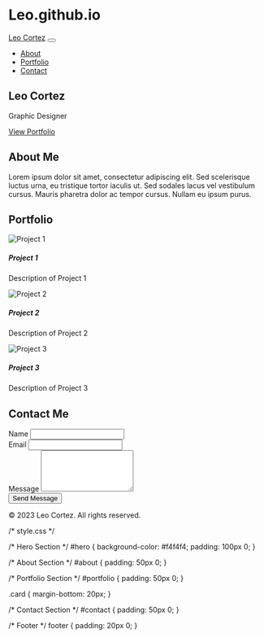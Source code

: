 # Leo.github.io
<!DOCTYPE html>
<html lang="en">

<head>
  <meta charset="UTF-8">
  <meta name="viewport" content="width=device-width, initial-scale=1.0">
  <title>Leo Cortez - Graphic Designer</title>
  <link rel="stylesheet" href="https://stackpath.bootstrapcdn.com/bootstrap/4.5.0/css/bootstrap.min.css">
  <link rel="stylesheet" href="style.css">
</head>

<body>

  <!-- Navigation Bar -->
  <nav class="navbar navbar-expand-lg navbar-dark bg-dark">
    <a class="navbar-brand" href="#">Leo Cortez</a>
    <button class="navbar-toggler" type="button" data-toggle="collapse" data-target="#navbarNav"
      aria-controls="navbarNav" aria-expanded="false" aria-label="Toggle navigation">
      <span class="navbar-toggler-icon"></span>
    </button>
    <div class="collapse navbar-collapse" id="navbarNav">
      <ul class="navbar-nav ml-auto">
        <li class="nav-item">
          <a class="nav-link" href="#about">About</a>
        </li>
        <li class="nav-item">
          <a class="nav-link" href="#portfolio">Portfolio</a>
        </li>
        <li class="nav-item">
          <a class="nav-link" href="#contact">Contact</a>
        </li>
      </ul>
    </div>
  </nav>

  <!-- Hero Section -->
  <section id="hero" class="jumbotron text-center">
    <h1 class="display-4">Leo Cortez</h1>
    <p class="lead">Graphic Designer</p>
    <a href="#portfolio" class="btn btn-primary btn-lg">View Portfolio</a>
  </section>

  <!-- About Section -->
  <section id="about" class="container">
    <h2>About Me</h2>
    <p>Lorem ipsum dolor sit amet, consectetur adipiscing elit. Sed scelerisque luctus urna, eu tristique
      tortor iaculis ut. Sed sodales lacus vel vestibulum cursus. Mauris pharetra dolor ac tempor cursus.
      Nullam eu ipsum purus.</p>
  </section>

  <!-- Portfolio Section -->
  <section id="portfolio" class="container">
    <h2>Portfolio</h2>
    <div class="row">
      <div class="col-md-4">
        <div class="card mb-4">
          <img src="project1.jpg" class="card-img-top" alt="Project 1">
          <div class="card-body">
            <h5 class="card-title">Project 1</h5>
            <p class="card-text">Description of Project 1</p>
          </div>
        </div>
      </div>
      <div class="col-md-4">
        <div class="card mb-4">
          <img src="project2.jpg" class="card-img-top" alt="Project 2">
          <div class="card-body">
            <h5 class="card-title">Project 2</h5>
            <p class="card-text">Description of Project 2</p>
          </div>
        </div>
      </div>
      <div class="col-md-4">
        <div class="card mb-4">
          <img src="project3.jpg" class="card-img-top" alt="Project 3">
<div class="card-body">
            <h5 class="card-title">Project 3</h5>
            <p class="card-text">Description of Project 3</p>
          </div>
        </div>
      </div>
    </div>
  </section>

  <!-- Contact Section -->
  <section id="contact" class="container">
    <h2>Contact Me</h2>
    <form>
      <div class="form-group">
        <label for="name">Name</label>
        <input type="text" class="form-control" id="name" required>
      </div>
      <div class="form-group">
        <label for="email">Email</label>
        <input type="email" class="form-control" id="email" required>
      </div>
      <div class="form-group">
        <label for="message">Message</label>
        <textarea class="form-control" id="message" rows="5" required></textarea>
      </div>
      <button type="submit" class="btn btn-primary">Send Message</button>
    </form>
  </section>

  <!-- Footer -->
  <footer class="container-fluid text-center bg-dark text-white">
    <p>&copy; 2023 Leo Cortez. All rights reserved.</p>
  </footer>

  <script src="https://code.jquery.com/jquery-3.5.1.slim.min.js"></script>
  <script src="https://cdn.jsdelivr.net/npm/@popperjs/core@2.5.3/dist/umd/popper.min.js"></script>
  <script src="https://stackpath.bootstrapcdn.com/bootstrap/4.5.0/js/bootstrap.min.js"></script>
</body>

</html>
/* style.css */

/* Hero Section */
#hero {
  background-color: #f4f4f4;
  padding: 100px 0;
}

/* About Section */
#about {
  padding: 50px 0;
}

/* Portfolio Section */
#portfolio {
  padding: 50px 0;
}

.card {
  margin-bottom: 20px;
}

/* Contact Section */
#contact {
  padding: 50px 0;
}

/* Footer */
footer {
  padding: 20px 0;
}
